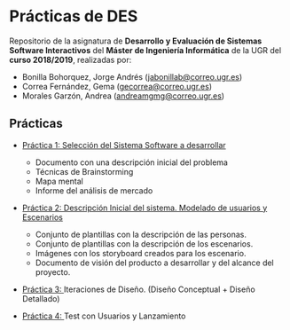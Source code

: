 # Prácticas de DES

Repositorio de la asignatura de **Desarrollo y Evaluación de Sistemas Software Interactivos** del **Máster de Ingeniería Informática** de la UGR del **curso 2018/2019**, realizadas por:

- Bonilla Bohorquez, Jorge Andrés (jabonillab@correo.ugr.es)
- Correa Fernández, Gema (gecorrea@correo.ugr.es)
- Morales Garzón, Andrea (andreamgmg@correo.ugr.es)

## Prácticas

- [Práctica 1: Selección del Sistema Software a desarrollar](https://github.com/Gecofer/MII_DES_1819/tree/master/Práctica%201)
  - Documento con una descripción inicial del problema
  - Técnicas de Brainstorming
  - Mapa mental
  - Informe del análisis de mercado


- [Práctica 2: Descripción Inicial del sistema. Modelado de usuarios y Escenarios](https://github.com/Gecofer/MII_DES_1819/tree/master/Práctica%202)
  - Conjunto de plantillas con la descripción de las personas.
  - Conjunto de plantillas con la descripción de los escenarios.
  - Imágenes con los storyboard creados para los escenario.
  - Documento de visión del producto a desarrollar y del alcance del proyecto.


- [Práctica 3: ](https://github.com/Gecofer/MII_DES_1819/tree/master/Práctica%203) Iteraciones de Diseño.
(Diseño Conceptual + Diseño Detallado)

- [Práctica 4: ](https://github.com/Gecofer/MII_DES_1819/tree/master/Práctica%204) Test con Usuarios y Lanzamiento
